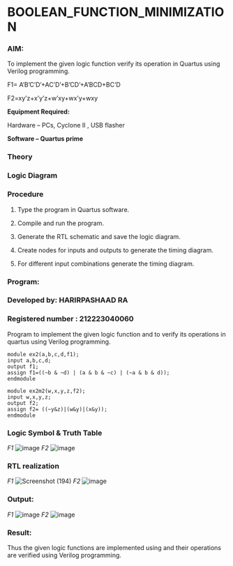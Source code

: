 # BOOLEAN_FUNCTION_MINIMIZATION
### AIM:

To implement the given logic function verify its operation in Quartus using Verilog programming.

F1= A’B’C’D’+AC’D’+B’CD’+A’BCD+BC’D 

F2=xy’z+x’y’z+w’xy+wx’y+wxy

**Equipment Required:**

Hardware – PCs, Cyclone II , USB flasher

**Software – Quartus prime**

### Theory

### Logic Diagram

### Procedure

1.	Type the program in Quartus software.

2.	Compile and run the program.

3.	Generate the RTL schematic and save the logic diagram.

4.	Create nodes for inputs and outputs to generate the timing diagram.

5.	For different input combinations generate the timing diagram.


### Program:
### Developed by: HARIRPASHAAD RA
###  Registered number : 212223040060
Program to implement the given logic function and to verify its operations in quartus using Verilog programming. 


```
module ex2(a,b,c,d,f1);
input a,b,c,d;
output f1;
assign f1=((~b & ~d) | (a & b & ~c) | (~a & b & d));
endmodule
```
```
module ex2m2(w,x,y,z,f2);
input w,x,y,z;
output f2;
assign f2= ((~y&z)|(w&y)|(x&y));
endmodule
```
### Logic Symbol & Truth Table 

*F1*
![image](https://github.com/user-attachments/assets/7df010aa-4cf8-438a-bd30-5b79a220de04)
*F2*
![image](https://github.com/user-attachments/assets/2c174f66-6675-48ce-83c3-1e00840dcee1)





### RTL realization

*F1*
![Screenshot (194)](https://github.com/user-attachments/assets/8707cea0-bc9f-468f-9bc0-bd37968c0c83)
*F2*
![image](https://github.com/user-attachments/assets/d49b5279-9c6a-4366-be67-ee6d081e4df2)


### Output:
*F1*
![image](https://github.com/user-attachments/assets/999c012e-3cb2-4cf7-8a15-55df7712502e)
*F2*
![image](https://github.com/user-attachments/assets/cd12664e-5a45-40bd-8db4-1eb97c3be2ea)

### Result:

Thus the given logic functions are implemented using and their operations are verified using Verilog programming.

